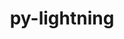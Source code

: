 ---
title: "py-lightning"
layout: cache
categories: [package, v0.21.2]
meta: {"versions": ["2.0.9", "2.1.0"], "compilers": ["apple-clang@=15.0.0", "gcc@=11.3.0"], "oss": ["ubuntu22.04", "ventura"], "platforms": ["darwin", "linux"], "targets": ["aarch64", "x86_64_v3"], "stacks": ["ml-darwin-aarch64-mps", "ml-linux-x86_64-cpu", "ml-linux-x86_64-cuda", "root"], "num_specs": 6, "num_specs_by_stack": {"ml-darwin-aarch64-mps": 2, "root": 6, "ml-linux-x86_64-cpu": 2, "ml-linux-x86_64-cuda": 2}}
spec_details: [{"hash": "hgfire4oijpkdggcmc5llvpxmazplzng", "compiler": "apple-clang@=15.0.0", "versions": ["2.1.0"], "os": "ventura", "platform": "darwin", "target": "aarch64", "variants": ["build_system=python_pip"], "stacks": ["ml-darwin-aarch64-mps", "root"], "size": "-", "tarball": "https://binaries.spack.io/releases/v0.21.2/build_cache/darwin-ventura-aarch64/apple-clang-15.0.0/py-lightning-2.1.0/darwin-ventura-aarch64-apple-clang-15.0.0-py-lightning-2.1.0-hgfire4oijpkdggcmc5llvpxmazplzng.spack"}, {"hash": "tju6vlyouequjn2aslooukpznwl4yyvn", "compiler": "apple-clang@=15.0.0", "versions": ["2.0.9"], "os": "ventura", "platform": "darwin", "target": "aarch64", "variants": ["build_system=python_pip"], "stacks": ["ml-darwin-aarch64-mps", "root"], "size": "-", "tarball": "https://binaries.spack.io/releases/v0.21.2/build_cache/darwin-ventura-aarch64/apple-clang-15.0.0/py-lightning-2.0.9/darwin-ventura-aarch64-apple-clang-15.0.0-py-lightning-2.0.9-tju6vlyouequjn2aslooukpznwl4yyvn.spack"}, {"hash": "2vlw4osrroabbjb4ktxafw6bdy2epnlb", "compiler": "gcc@=11.3.0", "versions": ["2.1.0"], "os": "ubuntu22.04", "platform": "linux", "target": "x86_64_v3", "variants": ["build_system=python_pip"], "stacks": ["ml-linux-x86_64-cpu", "root"], "size": "-", "tarball": "https://binaries.spack.io/releases/v0.21.2/build_cache/linux-ubuntu22.04-x86_64_v3/gcc-11.3.0/py-lightning-2.1.0/linux-ubuntu22.04-x86_64_v3-gcc-11.3.0-py-lightning-2.1.0-2vlw4osrroabbjb4ktxafw6bdy2epnlb.spack"}, {"hash": "rtgzgd7hphe6uslg47ec7ol74mjmbjmj", "compiler": "gcc@=11.3.0", "versions": ["2.1.0"], "os": "ubuntu22.04", "platform": "linux", "target": "x86_64_v3", "variants": ["build_system=python_pip"], "stacks": ["root", "ml-linux-x86_64-cuda"], "size": "-", "tarball": "https://binaries.spack.io/releases/v0.21.2/build_cache/linux-ubuntu22.04-x86_64_v3/gcc-11.3.0/py-lightning-2.1.0/linux-ubuntu22.04-x86_64_v3-gcc-11.3.0-py-lightning-2.1.0-rtgzgd7hphe6uslg47ec7ol74mjmbjmj.spack"}, {"hash": "qqnaua4apdgaaf2lopfgkuecnz7hf636", "compiler": "gcc@=11.3.0", "versions": ["2.1.0"], "os": "ubuntu22.04", "platform": "linux", "target": "x86_64_v3", "variants": ["build_system=python_pip"], "stacks": ["ml-linux-x86_64-cpu", "root"], "size": "-", "tarball": "https://binaries.spack.io/releases/v0.21.2/build_cache/linux-ubuntu22.04-x86_64_v3/gcc-11.3.0/py-lightning-2.1.0/linux-ubuntu22.04-x86_64_v3-gcc-11.3.0-py-lightning-2.1.0-qqnaua4apdgaaf2lopfgkuecnz7hf636.spack"}, {"hash": "amv6xxg6yfr7e6yqfiphhjinuqbelefb", "compiler": "gcc@=11.3.0", "versions": ["2.1.0"], "os": "ubuntu22.04", "platform": "linux", "target": "x86_64_v3", "variants": ["build_system=python_pip"], "stacks": ["root", "ml-linux-x86_64-cuda"], "size": "-", "tarball": "https://binaries.spack.io/releases/v0.21.2/build_cache/linux-ubuntu22.04-x86_64_v3/gcc-11.3.0/py-lightning-2.1.0/linux-ubuntu22.04-x86_64_v3-gcc-11.3.0-py-lightning-2.1.0-amv6xxg6yfr7e6yqfiphhjinuqbelefb.spack"}]
---